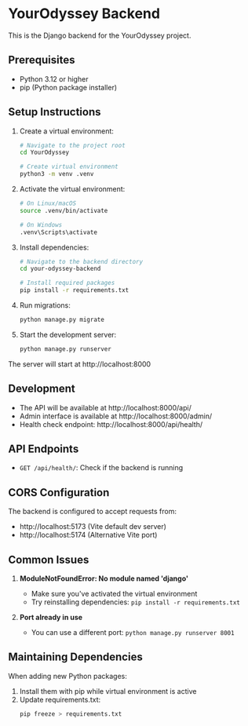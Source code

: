 # YourOdyssey Backend

This is the Django backend for the YourOdyssey project.

## Prerequisites

- Python 3.12 or higher
- pip (Python package installer)

## Setup Instructions

1. Create a virtual environment:
   ```bash
   # Navigate to the project root
   cd YourOdyssey

   # Create virtual environment
   python3 -m venv .venv
   ```

2. Activate the virtual environment:
   ```bash
   # On Linux/macOS
   source .venv/bin/activate

   # On Windows
   .venv\Scripts\activate
   ```

3. Install dependencies:
   ```bash
   # Navigate to the backend directory
   cd your-odyssey-backend

   # Install required packages
   pip install -r requirements.txt
   ```

4. Run migrations:
   ```bash
   python manage.py migrate
   ```

5. Start the development server:
   ```bash
   python manage.py runserver
   ```

The server will start at http://localhost:8000

## Development

- The API will be available at http://localhost:8000/api/
- Admin interface is available at http://localhost:8000/admin/
- Health check endpoint: http://localhost:8000/api/health/

## API Endpoints

- `GET /api/health/`: Check if the backend is running

## CORS Configuration

The backend is configured to accept requests from:
- http://localhost:5173 (Vite default dev server)
- http://localhost:5174 (Alternative Vite port)

## Common Issues

1. **ModuleNotFoundError: No module named 'django'**
   - Make sure you've activated the virtual environment
   - Try reinstalling dependencies: `pip install -r requirements.txt`

2. **Port already in use**
   - You can use a different port: `python manage.py runserver 8001`

## Maintaining Dependencies

When adding new Python packages:
1. Install them with pip while virtual environment is active
2. Update requirements.txt:
   ```bash
   pip freeze > requirements.txt
   ```
